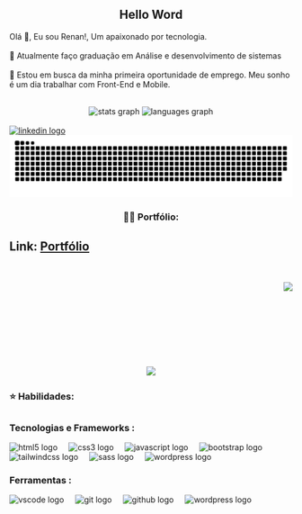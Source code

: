 <!-- título -->
<h2 align="center">Hello Word</h2>

<!-- Aprensentação -->
<p align="left">Olá 👋, Eu sou Renan!, Um apaixonado por tecnologia.<br><br>🌱 Atualmente faço graduação em Análise e desenvolvimento de sistemas<br><br>🔭 Estou em busca da minha primeira oportunidade de emprego. Meu sonho é um dia trabalhar com Front-End e Mobile.</p>

<br clear="both">

<!-- GitHub Stats -->
<div align="center">
  <img src="https://github-readme-stats.vercel.app/api?username=Renan-vilaNova&hide_title=false&hide_rank=false&show_icons=true&include_all_commits=true&count_private=true&disable_animations=false&theme=midnight-purple&locale=pt-br&hide_border=false" height="150" alt="stats graph"  />
  <img src="https://github-readme-stats.vercel.app/api/top-langs?username=Renan-vilaNova&locale=en&hide_title=false&layout=compact&card_width=320&langs_count=5&theme=midnight-purple&hide_border=false" height="150" alt="languages graph"  />
</div>
<br clear="both">

<!-- Links Contato -->
<div align="left">
  <a href="http://www.linkedin.com/in/renanvilanova" target="_blank">
    <img src="https://img.shields.io/static/v1?message=LinkedIn&logo=linkedin&label=&color=0077B5&logoColor=white&labelColor=&style=for-the-badge" height="35" alt="linkedin logo"  />
  </a>
</div>

<!-- Snake Animation -->
<picture>
  <source media="(prefers-color-scheme: dark)" srcset="https://raw.githubusercontent.com/platane/platane/output/github-contribution-grid-snake-dark.svg">
  <source media="(prefers-color-scheme: light)" srcset="https://raw.githubusercontent.com/platane/platane/output/github-contribution-grid-snake.svg">
  <img alt="github contribution grid snake animation" src="https://raw.githubusercontent.com/platane/platane/output/github-contribution-grid-snake.svg">
</picture>

<br clear="both">
<!-- Portfólio -->

<h3 align="center"> 🧑‍💻 Portfólio:</h3>

<h2>Link: <a href="https://renanvilanova.online/" target="_blank" > Portfólio </a></h2>

<br clear="both">

<!-- Gifs -->
<br clear="both">

<img align="right" height="150" src="https://i.gifer.com/DVYt.gif"  />

<br clear="both">

<div align="center">
  <img height="500" src="https://media.giphy.com/media/v1.Y2lkPTc5MGI3NjExOWVjYWNtdjFhMXJibGttemdqcTluNnU5N2V1cDE1aWk5aWNtZm5zcCZlcD12MV9pbnRlcm5hbF9naWZfYnlfaWQmY3Q9Zw/NKEt9elQ5cR68/giphy.gif"  />
</div>

<!-- Habilidades -->
 <h3 align="left"> ⭐ Habilidades:</h3>

## <h3 align="left">Tecnologias e Frameworks :</h3>

<div align="left">
  <img src="https://cdn.jsdelivr.net/gh/devicons/devicon/icons/html5/html5-original.svg" height="30" alt="html5 logo"  />
  <img width="12" />
  <img src="https://cdn.jsdelivr.net/gh/devicons/devicon/icons/css3/css3-original.svg" height="30" alt="css3 logo"  />
  <img width="12" />
  <img src="https://cdn.jsdelivr.net/gh/devicons/devicon/icons/javascript/javascript-original.svg" height="30" alt="javascript logo"  />
  <img width="12" />
  <img src="https://cdn.jsdelivr.net/gh/devicons/devicon/icons/bootstrap/bootstrap-original.svg" height="30" alt="bootstrap logo"  />
  <img width="12" />
  <img src="https://cdn.jsdelivr.net/gh/devicons/devicon/icons/tailwindcss/tailwindcss-original-wordmark.svg" height="30" alt="tailwindcss logo"  />
  <img width="12" />
  <img src="https://cdn.jsdelivr.net/gh/devicons/devicon/icons/sass/sass-original.svg" height="30" alt="sass logo"  />
  <img width="12" />
  <img src="https://cdn.jsdelivr.net/gh/devicons/devicon/icons/wordpress/wordpress-original.svg" height="30" alt="wordpress logo"  />
</div>

<h3 align="left">Ferramentas :</h3>

<div align="left">
  <img src="https://cdn.jsdelivr.net/gh/devicons/devicon/icons/vscode/vscode-original.svg" height="30" alt="vscode logo"  />
  <img width="12" />
  <img src="https://cdn.jsdelivr.net/gh/devicons/devicon/icons/git/git-original.svg" height="30" alt="git logo"  />
  <img width="12" />
  <img src="https://cdn.jsdelivr.net/gh/devicons/devicon/icons/github/github-original.svg" height="30" alt="github logo"  />
  <img width="12" />
  <img src="https://cdn.jsdelivr.net/gh/devicons/devicon/icons/wordpress/wordpress-plain.svg" height="30" alt="wordpress logo"  />
</div>
